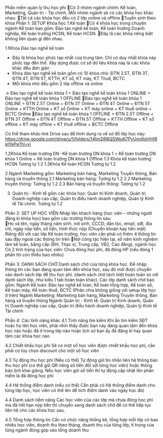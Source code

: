 Phần mềm quản lý thu học phí
Có 3 nhóm ngành chính: Kế toán, Marketing, Quản trị - Tài chính. Mỗi nhóm ngành sẽ có các khóa học khác nhau.
Tất cả các khóa học đều có 2 lớp online và offline
Tuyển sinh theo khóa
Phần 1: SETUP Khóa học
1.Kế toán
Có 4 khóa học trong chuyên ngành Kế toán bao gồm: Đào tạo nghề kế toán, Kế toán trưởng Doanh nghiệp, Kế toán trưởng HCSN, Kế toán HCSN. 
Đây là các khóa riêng biệt không liên quan gì đến nhau.

1.1Khóa Đào tạo nghề kế toán
- Đây là khóa học phức tap nhất của trung tâm. Chỉ có duy nhất khóa này phức tạp đến thế. Xây dựng được cơ sở dữ liệu khóa này là các khóa khác đều đơn giản
- Khóa đào tạo nghề kế toán gồm có 10 khóa nhỏ: ĐTN 2.5T, ĐTN 3T, ĐTN 4T, ĐTN 5T, KTTH, KT sổ, KT máy, KT Thuế, BCTC
- Mỗi khóa nhỏ đều gồm 2 lớp offline và online

-> Đào tạo nghề kế toán khóa 1 = Đào tạo nghề kế toán khóa 1 ONLINE + Đào tạo nghề kế toán khóa 1 OFFLINE
Đào tạo nghề kế toán khóa 1 ONLINE = ĐTN 2.5T Online + ĐTN 3T Online + ĐTN 4T Online + ĐTN 5T Online + KTTH Online + KT sổ Online + KT máy online + KT thuế online + BCTC Online
Đào tạo nghề kế toán khóa 1 OFFLINE = ĐTN 2.5T Offline + ĐTN 3T Offline + ĐTN 4T Offline + ĐTN 5T Offline + KTTH Offline + KT sổ offline + KT máy offline + KT thuế offline + BCTC Offline

Có thể tham khảo link Drive sau để hình dung ra về sơ đồ lớp học này: https://drive.google.com/drive/u/1/folders/14tm2IR8QSWp4i7PyUqy6qVhjf8eIYePe?hl=vi

1.2Khóa Kế toán trưởng DN
-Kế toán trưởng DN khóa 1 = Kế toán trưởng DN khóa 1 Online + Kế toán trưởng DN khóa 1 Offline
1.3 Khóa kế toán trường HCSN
Tương tự 1.2
1.3Khóa Kế toán HCSN
Tương tự 1.2

2.Ngành Marketing gồm: Marketing bán hàng, Marketing Truyền thông, Bán hàng và truyền thông
2.1 Marketing bán hàng: Tương tự 1.2
2.2 Marketing truyền thông: Tương tự 1.2
2.3 Bán hàng và truyền thông: Tương tự 1.2

3. Quản trị - Kinh tế gồm các khóa học: Quản trị Kinh doanh, Quản trị Doanh nghiệp cao cấp, Quản trị điều hành doanh nghiệp, Quản lý Kinh tế Tài chính. Tương tự 1.2

Phần 2: SET UP HỌC VIÊN
Nhập tên khách hàng (học viên – những người đăng kí khóa học) bao gồm các trường thông tin sau:  
Họ và tên, ngày tháng năm sinh, nơi sinh, CCCD, dân tộc, email, sđt, địa chỉ, ngày nộp tiền, số tiền, hình thức nộp (Chuyển khoản hay tiền mặt)
Riêng đối với các lớp Kế toán trưởng, học viên cần phải có thêm 4 thông tin sau đây ngoài các thông tin trên
Nơi công tác hiện tại, số năm kinh nghiệm làm kế toán, bằng cấp (ĐH, Thạc sĩ, Trung cấp, VB2, Cao đẳng), ngành học
Có 2 tình trạng của học viên: Chưa đóng học phí, đã đóng HP (nếu đóng 1 phần thì còn thiếu bao nhiêu)

Phần 3: DANH SÁCH CHỜ 
Danh sách chờ của từng khóa học. Để nhập thông tin các bạn đang quan tâm đến khóa học, sau đó mới được chuyển vào danh sách lớp để thu học phí. (danh sách chờ tách biệt hoàn toàn so với danh sách lớp, như kiểu 1 tab hoàn toàn khác). Các lớp danh sách chờ bao gồm: 
Ngành Kế toán: Đào tạo nghề kế toán, Kế toán tổng hợp, Kế toán sổ, Kế toán máy, Kế toán thuế, BCTC (Phân chia không giống với setup lớp học ở trên) 
Ngành Marketing: Marketing bán hàng, Marketing Truyền thông, Bán hàng và truyền thông
Ngành Quản trị - Kinh tế: Quản trị Kinh doanh, Quản trị Doanh nghiệp cao cấp, Quản trị điều hành doanh nghiệp, Quản lý Kinh tế Tài chính

Phần 4: Các tính năng khác
4.1 Tính năng tìm kiếm
Khi ấn tìm kiếm SĐT hoặc họ tên học viên, phải nhìn thấy được bạn này đang quan tâm đến khóa học nào hoặc đã ở trong lớp nào hoặc lịch sử bạn ấy đã đăng kí hay quan tâm các khóa học nào

4.2 Chiết khấu học phí
Sẽ có một số học viên được chiết khấu học phí, cần phải có tùy chọn discount cho một số học viên

4.3 Tự động thu học phí (Nếu có thể)
Tự động gửi tin nhắn liên hệ thông báo thu học phí (có thể gửi QR riêng số tiền đối với từng học viên) hoặc thông báo lịch khai giảng. Nếu học viên gửi số tiền thì tự động cập nhật lên phần mềm là đã đóng học phí

4.4 Hệ thống điểm danh (nếu có thể)
Cần phải có Hệ thống điểm danh cho từng lớp học, học viên có thể lên để tích điểm danh vào ngày học đó)

4.4 Danh sách tiềm năng
Các học viên của các lớp mà chưa đóng học phí mà đã hết hạn nộp tiền thì chuyển sang danh sách chờ để có thể tiếp tục liên hệ cho các khóa học sau.

4.5 Tổng hợp thông tin
Cần có chức năng thống kê, tổng hợp mỗi lớp có bao nhiêu học viên, doanh thu theo tháng, doanh thu của từng lớp, tỉ trọng của từng ngành đóng góp vào tổng doanh thu

